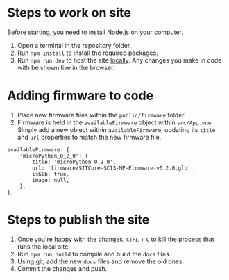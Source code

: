 # Steps to work on site

Before starting, you need to install [Node.js](https://nodejs.org/en/) on your computer.

1. Open a terminal in the repository folder.
2. Run `npm install` to install the required packages.
3. Run `npm run dev` to host the site [locally](http://localhost:3000). Any changes you make in code with be shown live in the browser.

# Adding firmware to code

1. Place new firmware files within the `public/firmware` folder.
2. Firmware is held in the `availableFirmware` object within `src/App.vue`. Simply add a new object within `availableFirmware`, updating its `title` and `url` properties to match the new firmware file.

```
availableFirmware: {
    'microPython_0_2_0': {
        title: 'microPython 0.2.0',
        url: 'firmware/SITCore-SC13-MP-Firmware-v0.2.0.glb',
        isGlb: true,
        image: null,
    },
},
```

# Steps to publish the site

1. Once you're happy with the changes, `CTRL` + `C` to kill the process that runs the local site.
2. Run `npm run build` to compile and build the `docs` files.
3. Using git, add the new `docs` files and remove the old ones.
4. Commit the changes and push.

